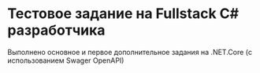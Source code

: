 # Тестовое задание на Fullstack C# разработчика
Выполнено основное и первое дополнительное задания на .NET.Core (с использованием Swager OpenAPI)
